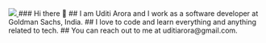 <a href="https://github.com/antonkomarev/github-profile-views-counter">
    <img src="https://komarev.com/ghpvc/?username=uditiarora">
</a>
### Hi there 👋
## I am Uditi Arora and I work as a software developer at Goldman Sachs, India.
## I love to code and learn everything and anything related to tech. 
## You can reach out to me at uditiarora@gmail.com.

<!--
**uditiarora/uditiarora** is a ✨ _special_ ✨ repository because its `README.md` (this file) appears on your GitHub profile.

Here are some ideas to get you started:

- 🔭 I’m currently working on ...
- 🌱 I’m currently learning ...
- 👯 I’m looking to collaborate on ...
- 🤔 I’m looking for help with ...
- 💬 Ask me about ...
- 📫 How to reach me: ...
- 😄 Pronouns: ...
- ⚡ Fun fact: ...
-->
